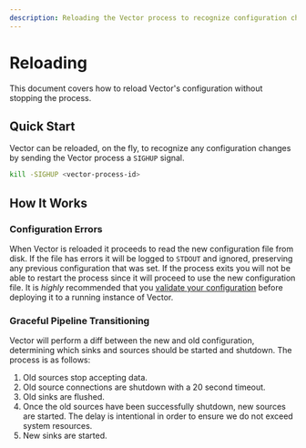 ```yaml
---
description: Reloading the Vector process to recognize configuration changes
---
```


# Reloading

This document covers how to reload Vector's configuration without stopping the process.

## Quick Start

Vector can be reloaded, on the fly, to recognize any configuration changes by sending the Vector process a `SIGHUP` signal.

```bash
kill -SIGHUP <vector-process-id>
```

## How It Works

### Configuration Errors

When Vector is reloaded it proceeds to read the new configuration file from disk. If the file has errors it will be logged to `STDOUT` and ignored, preserving any previous configuration that was set. If the process exits you will not be able to restart the process since it will proceed to use the new configuration file. It is _highly_ recommended that you [validate your configuration](validating-configuration.md) before deploying it to a running instance of Vector.

### Graceful Pipeline Transitioning

Vector will perform a diff between the new and old configuration, determining which sinks and sources should be started and shutdown. The process is as follows:

1. Old sources stop accepting data.
2. Old source connections are shutdown with a 20 second timeout.
3. Old sinks are flushed.
4. Once the old sources have been successfully shutdown, new sources are started. The delay is intentional in order to ensure we do not exceed system resources.
5. New sinks are started.



